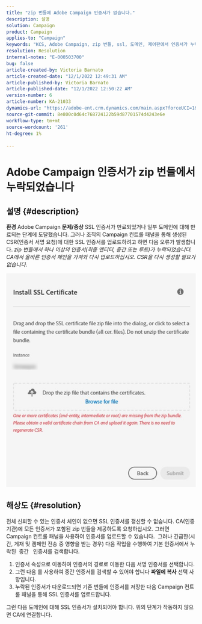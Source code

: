```yaml
---
title: "zip 번들에 Adobe Campaign 인증서가 없습니다."
description: 설명
solution: Campaign
product: Campaign
applies-to: "Campaign"
keywords: "KCS, Adobe Campaign, zip 번들, ssl, 도메인, 제어판에서 인증서가 누락되었습니다."
resolution: Resolution
internal-notes: "E-000503700"
bug: false
article-created-by: Victoria Barnato
article-created-date: "12/1/2022 12:49:31 AM"
article-published-by: Victoria Barnato
article-published-date: "12/1/2022 12:50:22 AM"
version-number: 6
article-number: KA-21033
dynamics-url: "https://adobe-ent.crm.dynamics.com/main.aspx?forceUCI=1&pagetype=entityrecord&etn=knowledgearticle&id=689da5ff-1171-ed11-9561-6045bd006a22"
source-git-commit: 8e800c0d64c768724122b59d87701574d4243e6e
workflow-type: tm+mt
source-wordcount: '261'
ht-degree: 1%

---
```


# Adobe Campaign 인증서가 zip 번들에서 누락되었습니다

## 설명 {#description}

<b>환경</b>
Adobe Campaign
<b>문제/증상</b>
SSL 인증서가 만료되었거나 일부 도메인에 대해 만료되는 단계에 도달했습니다. 그러나 조직의 Campaign 컨트롤 패널을 통해 생성된 CSR(인증서 서명 요청)에 대한 SSL 인증서를 업로드하려고 하면 다음 오류가 발생합니다. *zip 번들에서 하나 이상의 인증서(최종 엔티티, 중간 또는 루트)가 누락되었습니다. CA에서 올바른 인증서 체인을 가져와 다시 업로드하십시오. CSR을 다시 생성할 필요가 없습니다*.


![](assets/___699da5ff-1171-ed11-9561-6045bd006a22___.png)


## 해상도 {#resolution}


전체 신뢰할 수 있는 인증서 체인이 없으면 SSL 인증서를 갱신할 수 없습니다. CA(인증 기관)에 모든 인증서가 포함된 zip 번들을 제공하도록 요청하십시오. 그러면 Campaign 컨트롤 패널을 사용하여 인증서를 업로드할 수 있습니다.  그러나 긴급한(시간, 게재 및 캠페인 전송 중 영향을 받는 경우) 다음 작업을 수행하여 기본 인증서에서 누락된 &#x200B; 중간 &#x200B; &#x200B; 인증서를 &#x200B; 검색합니다.

1. 인증서 속성으로 이동하여 인증서의 경로로 이동한 다음 서명 인증서를 선택합니다.
2. 그런 다음 를 사용하여 중간 인증서를 검색할 수 있어야 합니다 <b>파일에 복사</b> 선택 사항입니다.
3. 누락된 인증서가 다운로드되면 기존 번들에 인증서를 저장한 다음 Campaign 컨트롤 패널을 통해 SSL 인증서를 업로드합니다.


그런 다음 도메인에 대해 SSL 인증서가 설치되어야 합니다. 위의 단계가 작동하지 않으면 CA에 연결합니다.
